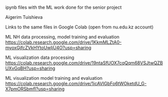 ipynb files with the ML work done for the senior project

Aigerim Tuishieva

Links to the same files in Google Colab (open from nu.edu.kz account)

ML NH data processing, model training and evaluation 
https://colab.research.google.com/drive/1KkmMLZtA0-myoxGjfcZVkHYtoUwIjU4O?usp=sharing

ML visualization data processing
https://colab.research.google.com/drive/19ntaSfUOX7cqQqm68VSJtwQZBUXvGqBH?usp=sharing

ML visualization model training and evaluation
https://colab.research.google.com/drive/1icAVIGbFo6tWOketdU_G-X7pmORSbmfI?usp=sharing
